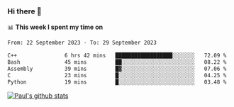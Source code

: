 ### Hi there 👋

📊 **This week I spent my time on**
<!--START_SECTION:waka-->

```txt
From: 22 September 2023 - To: 29 September 2023

C++               6 hrs 42 mins   ██████████████████░░░░░░░   72.09 %
Bash              45 mins         ██░░░░░░░░░░░░░░░░░░░░░░░   08.22 %
Assembly          39 mins         █▓░░░░░░░░░░░░░░░░░░░░░░░   07.06 %
C                 23 mins         █░░░░░░░░░░░░░░░░░░░░░░░░   04.25 %
Python            19 mins         █░░░░░░░░░░░░░░░░░░░░░░░░   03.48 %
```

<!--END_SECTION:waka-->


[![Paul's github stats](https://github-readme-stats.vercel.app/api?username=mickeyouyou&theme=dracula&show_icons=true)](https://github.com/anuraghazra/github-readme-stats)
